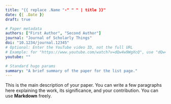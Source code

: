 ```yaml
---
title: "{{ replace .Name "-" " " | title }}"
date: {{ .Date }}
draft: true

# Paper metadata
authors: ["First Author", "Second Author"]
journal: "Journal of Scholarly Things"
doi: "10.1234/journal.12345"
# Optional: Enter the YouTube video ID, not the full URL
# Example: for "https://www.youtube.com/watch?v=dQw4w9WgXcQ", use "dQw4w9WgXcQ"
youtube: "" 

# Standard hugo params
summary: "A brief summary of the paper for the list page."
---
```


This is the main description of your paper. You can write a few paragraphs here explaining the work, its significance, and your contribution. You can use **Markdown** freely.